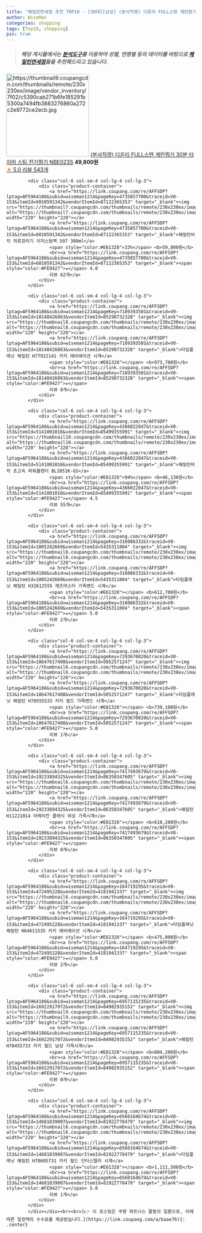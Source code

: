 ```yaml
---
title: "해밀턴면세점 추천 TOP10 - [30대][남성] (본사직영) 디온리 FULL스텐 계란찜기 30분 타이머 스팀 전기찜기 NBE023S"
author: WiseMan
categories: shopping
tags: [Top10, shopping]
pin: true
---
```


> ##### 해당 게시물에서는 [**분석도구**](https://itemscout.io/)를 이용하여 **성별**, **연령별** 등의 데이터를 바탕으로 [**해밀턴면세점**](https://link.coupang.com/a/baae76)들을 추천해드리고 있습니다.
<div class="container"><div class="row">
            <div class="col-6 col-sm-4 col-lg-4 col-lg-3">
                <div class="product-container">
                    <a href="https://link.coupang.com/re/AFFSDP?lptag=AF5964186&subid=wiseman1214&pageKey=7619711321&traceid=V0-153&itemId=20198964581&vendorItemId=74707183241" target="_blank"><img src="https://thumbnail9.coupangcdn.com/thumbnails/remote/230x230ex/image/vendor_inventory/7f02/c5390cab271b6fe185291b5300a7494fb3883276860a272c2e9772ce2ecb.jpg" alt="https://thumbnail9.coupangcdn.com/thumbnails/remote/230x230ex/image/vendor_inventory/7f02/c5390cab271b6fe185291b5300a7494fb3883276860a272c2e9772ce2ecb.jpg" width="220" height="220"></a>
                    <a href="https://link.coupang.com/re/AFFSDP?lptag=AF5964186&subid=wiseman1214&pageKey=7619711321&traceid=V0-153&itemId=20198964581&vendorItemId=74707183241" target="_blank">(본사직영) 디온리 FULL스텐 계란찜기 30분 타이머 스팀 전기찜기 NBE023S</a>
                    <span style="color:#E61328"></span> <b>49,800원</b>
                    <br><a href="https://link.coupang.com/re/AFFSDP?lptag=AF5964186&subid=wiseman1214&pageKey=7619711321&traceid=V0-153&itemId=20198964581&vendorItemId=74707183241" target="_blank"><span style="color:#FE9427">★</span> 5.0
                    리뷰 543개</a>
                </div>
            </div>
            
            <div class="col-6 col-sm-4 col-lg-4 col-lg-3">
                <div class="product-container">
                    <a href="https://link.coupang.com/re/AFFSDP?lptag=AF5964186&subid=wiseman1214&pageKey=4735857700&traceid=V0-153&itemId=6010591342&vendorItemId=87122365353" target="_blank"><img src="https://thumbnail7.coupangcdn.com/thumbnails/remote/230x230ex/image/vendor_inventory/ebf8/b018ba8de4ddceebaaf56be001819f0d400afe64216c501e7bf5d4dcb690.jpg" alt="https://thumbnail7.coupangcdn.com/thumbnails/remote/230x230ex/image/vendor_inventory/ebf8/b018ba8de4ddceebaaf56be001819f0d400afe64216c501e7bf5d4dcb690.jpg" width="220" height="220"></a>
                    <a href="https://link.coupang.com/re/AFFSDP?lptag=AF5964186&subid=wiseman1214&pageKey=4735857700&traceid=V0-153&itemId=6010591342&vendorItemId=87122365353" target="_blank">해밀턴비치 의류관리기 이지스팀백 S07 380ml</a>
                    <span style="color:#E61328">33%</span> <b>59,000원</b>
                    <br><a href="https://link.coupang.com/re/AFFSDP?lptag=AF5964186&subid=wiseman1214&pageKey=4735857700&traceid=V0-153&itemId=6010591342&vendorItemId=87122365353" target="_blank"><span style="color:#FE9427">★</span> 4.0
                    리뷰 62개</a>
                </div>
            </div>
            
            <div class="col-6 col-sm-4 col-lg-4 col-lg-3">
                <div class="product-container">
                    <a href="https://link.coupang.com/re/AFFSDP?lptag=AF5964186&subid=wiseman1214&pageKey=7189393501&traceid=V0-153&itemId=18148426863&vendorItemId=85298732328" target="_blank"><img src="https://thumbnail8.coupangcdn.com/thumbnails/remote/230x230ex/image/vendor_inventory/8615/c6781289d372bbb315815fa85349bf2d6fa1d3fb6bfce92d952595a8ff8f.jpg" alt="https://thumbnail8.coupangcdn.com/thumbnails/remote/230x230ex/image/vendor_inventory/8615/c6781289d372bbb315815fa85349bf2d6fa1d3fb6bfce92d952595a8ff8f.jpg" width="220" height="220"></a>
                    <a href="https://link.coupang.com/re/AFFSDP?lptag=AF5964186&subid=wiseman1214&pageKey=7189393501&traceid=V0-153&itemId=18148426863&vendorItemId=85298732328" target="_blank">타임플래닛 해밀턴 H77922141 카키 에비에이션 시계</a>
                    <span style="color:#E61328"></span> <b>973,700원</b>
                    <br><a href="https://link.coupang.com/re/AFFSDP?lptag=AF5964186&subid=wiseman1214&pageKey=7189393501&traceid=V0-153&itemId=18148426863&vendorItemId=85298732328" target="_blank"><span style="color:#FE9427">★</span> 
                    리뷰 0개</a>
                </div>
            </div>
            
            <div class="col-6 col-sm-4 col-lg-4 col-lg-3">
                <div class="product-container">
                    <a href="https://link.coupang.com/re/AFFSDP?lptag=AF5964186&subid=wiseman1214&pageKey=4366022047&traceid=V0-153&itemId=5141001016&vendorItemId=85499355991" target="_blank"><img src="https://thumbnail10.coupangcdn.com/thumbnails/remote/230x230ex/image/vendor_inventory/0059/170bd53defb32ed9b67c7b40654dd5a4c0b7578cbd34d5a0f7060b5822c4.jpg" alt="https://thumbnail10.coupangcdn.com/thumbnails/remote/230x230ex/image/vendor_inventory/0059/170bd53defb32ed9b67c7b40654dd5a4c0b7578cbd34d5a0f7060b5822c4.jpg" width="220" height="220"></a>
                    <a href="https://link.coupang.com/re/AFFSDP?lptag=AF5964186&subid=wiseman1214&pageKey=4366022047&traceid=V0-153&itemId=5141001016&vendorItemId=85499355991" target="_blank">해밀턴비치 초고속 파워블렌더 BL1051K-GS</a>
                    <span style="color:#E61328">94%</span> <b>46,130원</b>
                    <br><a href="https://link.coupang.com/re/AFFSDP?lptag=AF5964186&subid=wiseman1214&pageKey=4366022047&traceid=V0-153&itemId=5141001016&vendorItemId=85499355991" target="_blank"><span style="color:#FE9427">★</span> 4.5
                    리뷰 55개</a>
                </div>
            </div>
            
            <div class="col-6 col-sm-4 col-lg-4 col-lg-3">
                <div class="product-container">
                    <a href="https://link.coupang.com/re/AFFSDP?lptag=AF5964186&subid=wiseman1214&pageKey=316086332&traceid=V0-153&itemId=1005242669&vendorItemId=5435311004" target="_blank"><img src="https://thumbnail8.coupangcdn.com/thumbnails/remote/230x230ex/image/vendor_inventory/67d6/83bf0f488f0ee234e45497249d34f2c82870b8ad74553155cb80bbe75dca.jpg" alt="https://thumbnail8.coupangcdn.com/thumbnails/remote/230x230ex/image/vendor_inventory/67d6/83bf0f488f0ee234e45497249d34f2c82870b8ad74553155cb80bbe75dca.jpg" width="220" height="220"></a>
                    <a href="https://link.coupang.com/re/AFFSDP?lptag=AF5964186&subid=wiseman1214&pageKey=316086332&traceid=V0-153&itemId=1005242669&vendorItemId=5435311004" target="_blank">타임플래닛 해밀턴 H32612555 재즈마스터 가죽밴드 시계</a>
                    <span style="color:#E61328"></span> <b>612,700원</b>
                    <br><a href="https://link.coupang.com/re/AFFSDP?lptag=AF5964186&subid=wiseman1214&pageKey=316086332&traceid=V0-153&itemId=1005242669&vendorItemId=5435311004" target="_blank"><span style="color:#FE9427">★</span> 5.0
                    리뷰 2개</a>
                </div>
            </div>
            
            <div class="col-6 col-sm-4 col-lg-4 col-lg-3">
                <div class="product-container">
                    <a href="https://link.coupang.com/re/AFFSDP?lptag=AF5964186&subid=wiseman1214&pageKey=7293670020&traceid=V0-153&itemId=18647617408&vendorItemId=5052571247" target="_blank"><img src="https://thumbnail6.coupangcdn.com/thumbnails/remote/230x230ex/image/vendor_inventory/adaf/8643c4a6ec1e045014d063e88d03d888e4e659745e793c6384e5e2f9a6ad.jpg" alt="https://thumbnail6.coupangcdn.com/thumbnails/remote/230x230ex/image/vendor_inventory/adaf/8643c4a6ec1e045014d063e88d03d888e4e659745e793c6384e5e2f9a6ad.jpg" width="220" height="220"></a>
                    <a href="https://link.coupang.com/re/AFFSDP?lptag=AF5964186&subid=wiseman1214&pageKey=7293670020&traceid=V0-153&itemId=18647617408&vendorItemId=5052571247" target="_blank">타임플래닛 해밀턴 H70555533 카키 필드 가죽밴드 시계</a>
                    <span style="color:#E61328"></span> <b>739,100원</b>
                    <br><a href="https://link.coupang.com/re/AFFSDP?lptag=AF5964186&subid=wiseman1214&pageKey=7293670020&traceid=V0-153&itemId=18647617408&vendorItemId=5052571247" target="_blank"><span style="color:#FE9427">★</span> 5.0
                    리뷰 1개</a>
                </div>
            </div>
            
            <div class="col-6 col-sm-4 col-lg-4 col-lg-3">
                <div class="product-container">
                    <a href="https://link.coupang.com/re/AFFSDP?lptag=AF5964186&subid=wiseman1214&pageKey=7417493679&traceid=V0-153&itemId=19233894325&vendorItemId=86350347605" target="_blank"><img src="https://thumbnail6.coupangcdn.com/thumbnails/remote/230x230ex/image/vendor_inventory/0c53/514b343bda2e195bba058cf4f43845daa82ca0103aac245872a84bc11118.jpg" alt="https://thumbnail6.coupangcdn.com/thumbnails/remote/230x230ex/image/vendor_inventory/0c53/514b343bda2e195bba058cf4f43845daa82ca0103aac245872a84bc11118.jpg" width="220" height="220"></a>
                    <a href="https://link.coupang.com/re/AFFSDP?lptag=AF5964186&subid=wiseman1214&pageKey=7417493679&traceid=V0-153&itemId=19233894325&vendorItemId=86350347605" target="_blank">해밀턴 H11221014 아메리칸 클래식 여성 가죽시계</a>
                    <span style="color:#E61328"></span> <b>610,200원</b>
                    <br><a href="https://link.coupang.com/re/AFFSDP?lptag=AF5964186&subid=wiseman1214&pageKey=7417493679&traceid=V0-153&itemId=19233894325&vendorItemId=86350347605" target="_blank"><span style="color:#FE9427">★</span> 
                    리뷰 0개</a>
                </div>
            </div>
            
            <div class="col-6 col-sm-4 col-lg-4 col-lg-3">
                <div class="product-container">
                    <a href="https://link.coupang.com/re/AFFSDP?lptag=AF5964186&subid=wiseman1214&pageKey=164719295&traceid=V0-153&itemId=472495228&vendorItemId=4181941337" target="_blank"><img src="https://thumbnail6.coupangcdn.com/thumbnails/remote/230x230ex/image/vendor_inventory/14db/0e659a0ec895cb3266bd6383662b108471f62b05bdd0e1bb613109883b14.jpg" alt="https://thumbnail6.coupangcdn.com/thumbnails/remote/230x230ex/image/vendor_inventory/14db/0e659a0ec895cb3266bd6383662b108471f62b05bdd0e1bb613109883b14.jpg" width="220" height="220"></a>
                    <a href="https://link.coupang.com/re/AFFSDP?lptag=AF5964186&subid=wiseman1214&pageKey=164719295&traceid=V0-153&itemId=472495228&vendorItemId=4181941337" target="_blank">타임플래닛 해밀턴 H64611535 카키 에비에이션 시계</a>
                    <span style="color:#E61328"></span> <b>475,000원</b>
                    <br><a href="https://link.coupang.com/re/AFFSDP?lptag=AF5964186&subid=wiseman1214&pageKey=164719295&traceid=V0-153&itemId=472495228&vendorItemId=4181941337" target="_blank"><span style="color:#FE9427">★</span> 5.0
                    리뷰 2개</a>
                </div>
            </div>
            
            <div class="col-6 col-sm-4 col-lg-4 col-lg-3">
                <div class="product-container">
                    <a href="https://link.coupang.com/re/AFFSDP?lptag=AF5964186&subid=wiseman1214&pageKey=6957115235&traceid=V0-153&itemId=16922917072&vendorItemId=84982935152" target="_blank"><img src="https://thumbnail9.coupangcdn.com/thumbnails/remote/230x230ex/image/vendor_inventory/55cc/c98f66fd9c3f9ae45aed77a43fa8578030fb6145909eea23796f3c946b8c.jpg" alt="https://thumbnail9.coupangcdn.com/thumbnails/remote/230x230ex/image/vendor_inventory/55cc/c98f66fd9c3f9ae45aed77a43fa8578030fb6145909eea23796f3c946b8c.jpg" width="220" height="220"></a>
                    <a href="https://link.coupang.com/re/AFFSDP?lptag=AF5964186&subid=wiseman1214&pageKey=6957115235&traceid=V0-153&itemId=16922917072&vendorItemId=84982935152" target="_blank">해밀턴 H70455733 카키 필드 남성 가죽시계</a>
                    <span style="color:#E61328"></span> <b>804,200원</b>
                    <br><a href="https://link.coupang.com/re/AFFSDP?lptag=AF5964186&subid=wiseman1214&pageKey=6957115235&traceid=V0-153&itemId=16922917072&vendorItemId=84982935152" target="_blank"><span style="color:#FE9427">★</span> 
                    리뷰 0개</a>
                </div>
            </div>
            
            <div class="col-6 col-sm-4 col-lg-4 col-lg-3">
                <div class="product-container">
                    <a href="https://link.coupang.com/re/AFFSDP?lptag=AF5964186&subid=wiseman1214&pageKey=6560164674&traceid=V0-153&itemId=14681839007&vendorItemId=81922778479" target="_blank"><img src="https://thumbnail6.coupangcdn.com/thumbnails/remote/230x230ex/image/vendor_inventory/8902/87d40e15156135dd98c46c83f6397e8622f1a699c0ccc00cd16cdb805b91.jpg" alt="https://thumbnail6.coupangcdn.com/thumbnails/remote/230x230ex/image/vendor_inventory/8902/87d40e15156135dd98c46c83f6397e8622f1a699c0ccc00cd16cdb805b91.jpg" width="220" height="220"></a>
                    <a href="https://link.coupang.com/re/AFFSDP?lptag=AF5964186&subid=wiseman1214&pageKey=6560164674&traceid=V0-153&itemId=14681839007&vendorItemId=81922778479" target="_blank">타임플래닛 해밀턴 H70605731 카키 필드 인터스텔라 시계</a>
                    <span style="color:#E61328"></span> <b>1,111,500원</b>
                    <br><a href="https://link.coupang.com/re/AFFSDP?lptag=AF5964186&subid=wiseman1214&pageKey=6560164674&traceid=V0-153&itemId=14681839007&vendorItemId=81922778479" target="_blank"><span style="color:#FE9427">★</span> 5.0
                    리뷰 1개</a>
                </div>
            </div>
            </div></div><br><br>[👉 이 포스팅은 쿠팡 파트너스 활동의 일환으로, 이에 따른 일정액의 수수료를 제공받습니다.](https://link.coupang.com/a/baae76){: .center}